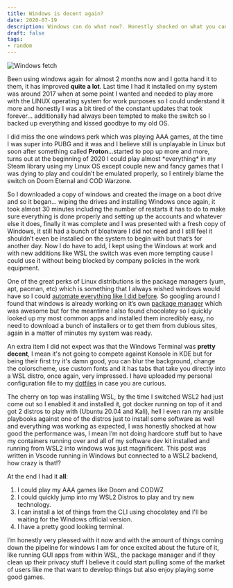```yaml
---
title: Windows is decent again?
date: 2020-07-19
description: Windows can do what now?. Honestly shocked on what you can do in a windows workstation now.
draft: false 
tags: 
- random
---
```


<img src="https://s3.mvaldes.dev/blog/winfetch.png" alt="Windows fetch" />

Been using windows again for almost 2 months now and I gotta hand it to them, it has improved **quite a lot**. Last time I had it installed on my system was around 2017 when at some point I wanted and needed to play more with the LINUX operating system for work purposes so I could understand it more and honestly I was a bit tired of the constant updates that took forever... additionally had always been tempted to make the switch so I backed up everything and kissed goodbye to my old OS.

I did miss the one windows perk which was playing AAA games, at the time I was super into PUBG and it was and I believe still is unplayable in Linux but soon after something called **Proton**...started to pop up more and more, turns out at the beginning of 2020 I could play almost \*everything\* in my Steam library using my Linux OS except couple new and fancy games that I was dying to play and couldn’t be emulated properly, so I entirely blame the switch on Doom Eternal and COD Warzone.

So I downloaded a copy of windows and created the image on a boot drive and so it began… wiping the drives and installing Windows once again, it took almost 30 minutes including the number of restarts it has to do to make sure everything is done properly and setting up the accounts and whatever else it does, finally it was complete and I was presented with a fresh copy of Windows, it still had a bunch of bloatware I did not need and I still feel it shouldn’t even be installed on the system to begin with but that’s for another day. Now I do have to add, I kept using the Windows at work and with new additions like WSL the switch was even more tempting cause I could use it without being blocked by company policies in the work equipment.

One of the great perks of Linux distributions is the package managers (yum, apt, pacman, etc) which is something that I always wished windows would have so I could [automate everything like I did before](https://blog.mvaldes.dev/automation/ansible-boostrap). So googling around I found that windows is already working on it’s own [package manager](https://docs.microsoft.com/en-us/windows/package-manager/) which was awesome but for the meantime I also found chocolatey so I quickly looked up my most common apps and installed them incredibly easy, no need to download a bunch of installers or to get them from dubious sites, again in a matter of minutes my system was ready.

An extra item I did not expect was that the Windows Terminal was **pretty decent**, I mean it's not going to compete against Konsole in KDE but for being their first try it's damn good, you can blur the background, change the colorscheme, use custom fonts and it has tabs that take you directly into a WSL distro, once again, very impressed. I have uploaded my personal configuration file to my [dotfiles](https://github.com/mvaldes14/dotfiles/) in case you are curious.

The cherry on top was installing WSL, by the time I switched WSL2 had just come out so I enabled it and installed it, got docker running on top of it and got 2 distros to play with (Ubuntu 20.04 and Kali), hell I even ran my ansible playbooks against one of the distros just to install some software as well and everything was working as expected, I was honestly shocked at how good the performance was, I mean I’m not doing hardcore stuff but to have my containers running over and all of my software dev kit installed and running from WSL2 into windows was just magnificent. This post was written in Vscode running in Windows but connected to a WSL2 backend, how crazy is that!?

At the end I had it **all**:

1. I could play my AAA games like Doom and CODWZ
2. I could quickly jump into my WSL2 Distros to play and try new technology.
3. I can install a lot of things from the CLI using chocolatey and I'll be waiting for the Windows official version.
4. I have a pretty good looking terminal.

I’m honestly very pleased with it now and with the amount of things coming down the pipeline for windows I am for once excited about the future of it, like running GUI apps from within WSL, the package manager and if they clean up their privacy stuff I believe it could start pulling some of the market of users like me that want to develop things but also enjoy playing some good games.
